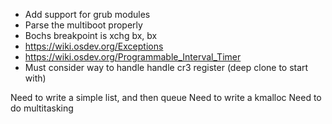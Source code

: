 - Add support for grub modules
- Parse the multiboot properly
- Bochs breakpoint is xchg bx, bx
- https://wiki.osdev.org/Exceptions
- https://wiki.osdev.org/Programmable_Interval_Timer
- Must consider way to handle handle cr3 register (deep clone to start with)

Need to write a simple list, and then queue
Need to write a kmalloc
Need to do multitasking


